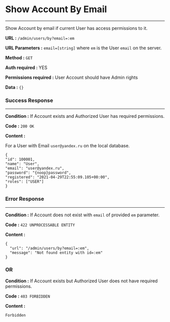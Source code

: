 # Show Account By Email
____

Show Account by email if current User has access permissions to it.

**URL :** `/admin/users/by?email=:em`

**URL Parameters :** `email=[string]` where `em` is the User `email` on the server.

**Method :** `GET`

**Auth required :** YES

**Permissions required :** User Account should have Admin rights

**Data :** `{}`

### Success Response
____

**Condition :** If Account exists and
Authorized User has required permissions.

**Code :** `200 OK`

**Content :**

For a User with Email `user@yandex.ru` on the local database.

```
{
"id": 100001,
"name": "User",
"email": "user@yandex.ru",
"password": "{noop}password",
"registered": "2021-04-29T22:55:09.105+00:00",
"roles": ["USER"]
}
```
### Error Response
____

**Condition :** If Account does not exist
with `email` of provided `em` parameter.

**Code :** `422 UNPROCESSABLE ENTITY`

**Content :**

```
{
  "url": "/admin/users/by?email=:em",
  "message": "Not found entity with id=:em"
}
```

### OR

**Condition :** If Account exists but
Authorized User does not have required permissions.

**Code :** `403 FORBIDDEN`

**Content :**

```
Forbidden
```